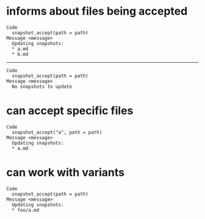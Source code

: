 # informs about files being accepted

    Code
      snapshot_accept(path = path)
    Message <message>
      Updating snapshots:
      * a.md
      * b.md

---

    Code
      snapshot_accept(path = path)
    Message <message>
      No snapshots to update

# can accept specific files

    Code
      snapshot_accept("a", path = path)
    Message <message>
      Updating snapshots:
      * a.md

# can work with variants

    Code
      snapshot_accept(path = path)
    Message <message>
      Updating snapshots:
      * foo/a.md

